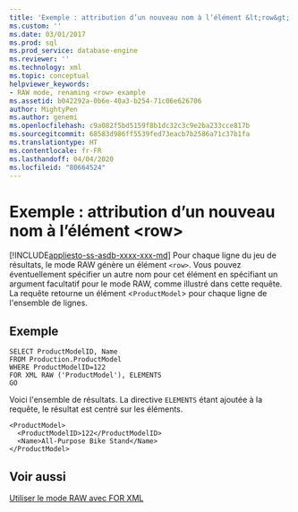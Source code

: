 ```yaml
---
title: 'Exemple : attribution d’un nouveau nom à l’élément &lt;row&gt; | Microsoft Docs'
ms.custom: ''
ms.date: 03/01/2017
ms.prod: sql
ms.prod_service: database-engine
ms.reviewer: ''
ms.technology: xml
ms.topic: conceptual
helpviewer_keywords:
- RAW mode, renaming <row> example
ms.assetid: b042292a-0b6e-40a3-b254-71c06e626706
author: MightyPen
ms.author: genemi
ms.openlocfilehash: c9a082f5bd5159f8b1dc32c3c9e2ba233cce817b
ms.sourcegitcommit: 68583d986ff5539fed73eacb7b2586a71c37b1fa
ms.translationtype: HT
ms.contentlocale: fr-FR
ms.lasthandoff: 04/04/2020
ms.locfileid: "80664524"
---
```

# <a name="example-renaming-the-ltrowgt-element"></a>Exemple : attribution d’un nouveau nom à l’élément &lt;row&gt;
[!INCLUDE[appliesto-ss-asdb-xxxx-xxx-md](../../includes/appliesto-ss-asdb-xxxx-xxx-md.md)]
  Pour chaque ligne du jeu de résultats, le mode RAW génère un élément `<row>`. Vous pouvez éventuellement spécifier un autre nom pour cet élément en spécifiant un argument facultatif pour le mode RAW, comme illustré dans cette requête. La requête retourne un élément <`ProductModel`> pour chaque ligne de l'ensemble de lignes.  
  
## <a name="example"></a>Exemple  
  
```  
SELECT ProductModelID, Name   
FROM Production.ProductModel  
WHERE ProductModelID=122  
FOR XML RAW ('ProductModel'), ELEMENTS  
GO  
```  
  
 Voici l'ensemble de résultats. La directive `ELEMENTS` étant ajoutée à la requête, le résultat est centré sur les éléments.  
  
```  
<ProductModel>  
  <ProductModelID>122</ProductModelID>  
  <Name>All-Purpose Bike Stand</Name>  
</ProductModel>   
```  
  
## <a name="see-also"></a>Voir aussi  
 [Utiliser le mode RAW avec FOR XML](../../relational-databases/xml/use-raw-mode-with-for-xml.md)  
  
  
